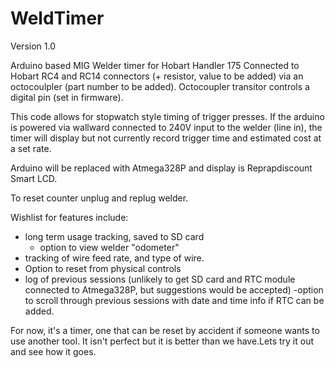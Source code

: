 # WeldTimer
Version 1.0

Arduino based MIG Welder timer for Hobart Handler 175
Connected to Hobart RC4 and RC14 connectors (+ resistor, value to be added) via an octocoulpler (part number to be added). Octocoupler transitor controls a digital pin (set in firmware).

This code allows for stopwatch style timing of trigger presses. If the arduino is powered via wallward connected to 240V input to the welder (line in), the timer will display but not currently record trigger time and estimated cost at a set rate.

Arduino will be replaced with Atmega328P and display is Reprapdiscount Smart LCD. 

To reset counter unplug and replug welder. 

Wishlist for features include:
- long term usage tracking, saved to SD card
    - option to view welder "odometer"
- tracking of wire feed rate, and type of wire.
- Option to reset from physical controls
- log of previous sessions (unlikely to get SD card and RTC module connected to Atmega328P, but suggestions would be accepted)
    -option to scroll through previous sessions with date and time info if RTC can be added.

For now, it's a timer, one that can be reset by accident if someone wants to use another tool. It isn't perfect but it is better than we have.Lets try it out and see how it goes.

